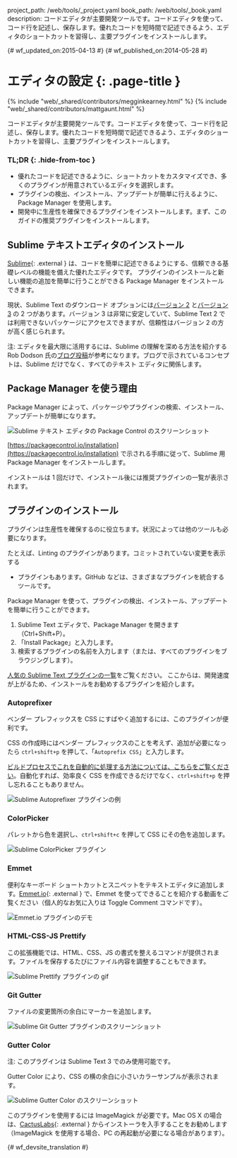 project_path: /web/tools/_project.yaml
book_path: /web/tools/_book.yaml
description: コードエディタが主要開発ツールです。コードエディタを使って、コード行を記述し、保存します。優れたコードを短時間で記述できるよう、エディタのショートカットを習得し、主要プラグインをインストールします。

{# wf_updated_on:2015-04-13 #}
{# wf_published_on:2014-05-28 #}

# エディタの設定 {: .page-title }

{% include "web/_shared/contributors/megginkearney.html" %}
{% include "web/_shared/contributors/mattgaunt.html" %}

コードエディタが主要開発ツールです。コードエディタを使って、コード行を記述し、保存します。優れたコードを短時間で記述できるよう、エディタのショートカットを習得し、主要プラグインをインストールします。


### TL;DR {: .hide-from-toc }
- 優れたコードを記述できるように、ショートカットをカスタマイズでき、多くのプラグインが用意されているエディタを選択します。
- プラグインの検出、インストール、アップデートが簡単に行えるように、Package Manager を使用します。
- 開発中に生産性を確保できるプラグインをインストールします。まず、このガイドの推奨プラグインをインストールします。


## Sublime テキストエディタのインストール

[Sublime](http://www.sublimetext.com/){: .external } は、コードを簡単に記述できるようにする、信頼できる基礎レベルの機能を備えた優れたエディタです。
プラグインのインストールと新しい機能の追加を簡単に行うことができる Package Manager をインストールできます。


現状、Sublime Text のダウンロード オプションには[バージョン 2](http://www.sublimetext.com/2) と[バージョン 3](http://www.sublimetext.com/3) の 2 つがあります。バージョン 3 は非常に安定していて、Sublime Text 2 では利用できないパッケージにアクセスできますが、信頼性はバージョン 2 の方が高く感じられます。

注: エディタを最大限に活用するには、Sublime の理解を深める方法を紹介する Rob Dodson 氏の<a href='http://robdodson.me/blog/2012/06/23/sublime-text-2-tips-and-shortcuts/'>ブログ投稿</a>が参考になります。ブログで示されているコンセプトは、Sublime だけでなく、すべてのテキスト エディタに関係します。

## Package Manager を使う理由

Package Manager によって、パッケージやプラグインの検索、インストール、アップデートが簡単になります。


<img src="imgs/package_control.png" class="center" alt="Sublime テキスト エディタの Package Control のスクリーンショット"/>

[https://packagecontrol.io/installation](https://packagecontrol.io/installation) で示される手順に従って、Sublime 用 Package Manager をインストールします。


インストールは 1 回だけで、インストール後には推奨プラグインの一覧が表示されます。


## プラグインのインストール

プラグインは生産性を確保するのに役立ちます。状況によっては他のツールも必要になります。


たとえば、Linting のプラグインがあります。コミットされていない変更を表示する
- プラグインもあります。GitHub などは、さまざまなプラグインを統合するツールです。


Package Manager を使って、プラグインの検出、インストール、アップデートを簡単に行うことができます。

1. Sublime Text エディタで、Package Manager を開きます（Ctrl+Shift+P）。
2. 「Install Package」と入力します。
3. 検索するプラグインの名前を入力します（または、すべてのプラグインをブラウジングします）。


[人気の Sublime Text プラグインの一覧](https://packagecontrol.io/browse)をご覧ください。
ここからは、開発速度が上がるため、インストールをお勧めするプラグインを紹介します。


### Autoprefixer

ベンダー プレフィックスを CSS にすばやく追加するには、このプラグインが便利です。


CSS の作成時にはベンダー プレフィックスのことを考えず、追加が必要になったら `ctrl+shift+p` を押して、「`Autoprefix CSS`」と入力します。


[ビルドプロセスでこれを自動的に処理する方法については、こちらをご覧ください](/web/tools/setup/setup-buildtools)。自動化すれば、効率良く CSS を作成できるだけでなく、`ctrl+shift+p` を押し忘れることもありません。




<img src="imgs/sublime-autoprefixer.gif" alt="Sublime Autoprefixer プラグインの例" />

### ColorPicker

パレットから色を選択し、`ctrl+shift+c` を押して CSS にその色を追加します。

<img src="imgs/sublime-color-picker.png" alt="Sublime ColorPicker プラグイン" />

### Emmet

便利なキーボード ショートカットとスニペットをテキストエディタに追加します。[Emmet.io](http://emmet.io/){: .external } で、Emmet を使ってできることを紹介する動画をご覧ください（個人的なお気に入りは Toggle Comment コマンドです）。



<img src="imgs/emmet-io-example.gif" alt="Emmet.io プラグインのデモ" />

### HTML-CSS-JS Prettify

この拡張機能では、HTML、CSS、JS の書式を整えるコマンドが提供されます。ファイルを保存するたびにファイル内容を調整することもできます。


<img src="imgs/sublime-prettify.gif" alt="Sublime Prettify プラグインの gif" />

### Git Gutter

ファイルの変更箇所の余白にマーカーを追加します。

<img src="imgs/sublime-git-gutter.png" alt="Sublime Git Gutter プラグインのスクリーンショット" />

### Gutter Color

注: このプラグインは Sublime Text 3 でのみ使用可能です。

Gutter Color により、CSS の横の余白に小さいカラーサンプルが表示されます。

<img src="imgs/sublime-gutter-color.png" alt="Sublime Gutter Color のスクリーンショット" />

このプラグインを使用するには ImageMagick が必要です。Mac OS X の場合は、[CactusLabs](http://cactuslab.com/imagemagick/){: .external } からインストーラを入手することをお勧めします（ImageMagick を使用する場合、PC の再起動が必要になる場合があります）。







{# wf_devsite_translation #}
